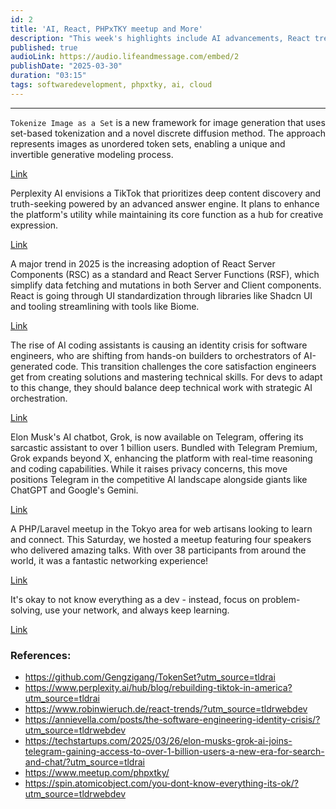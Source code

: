 ```yaml
---
id: 2
title: 'AI, React, PHPxTKY meetup and More'
description: "This week's highlights include AI advancements, React trends, PHP/Laravel community events, and discussions on the evolving role of software engineers."
published: true
audioLink: https://audio.lifeandmessage.com/embed/2
publishDate: "2025-03-30"
duration: "03:15"
tags: softwaredevelopment, phpxtky, ai, cloud
---
```


---
`Tokenize Image as a Set` is a new framework for image generation that uses set-based tokenization and a novel discrete diffusion method. The approach represents images as unordered token sets, enabling a unique and invertible generative modeling process.

[Link](https://github.com/Gengzigang/TokenSet?utm_source=tldrai)

Perplexity AI envisions a TikTok that prioritizes deep content discovery and truth-seeking powered by an advanced answer engine. It plans to enhance the platform's utility while maintaining its core function as a hub for creative expression.

[Link](https://www.perplexity.ai/hub/blog/rebuilding-tiktok-in-america?utm_source=tldrai)

A major trend in 2025 is the increasing adoption of React Server Components (RSC) as a standard and React Server Functions (RSF), which simplify data fetching and mutations in both Server and Client components. React is going through UI standardization through libraries like Shadcn UI and tooling streamlining with tools like Biome.

[Link](https://www.robinwieruch.de/react-trends/?utm_source=tldrwebdev)

The rise of AI coding assistants is causing an identity crisis for software engineers, who are shifting from hands-on builders to orchestrators of AI-generated code. This transition challenges the core satisfaction engineers get from creating solutions and mastering technical skills. For devs to adapt to this change, they should balance deep technical work with strategic AI orchestration.

[Link](https://annievella.com/posts/the-software-engineering-identity-crisis/?utm_source=tldrwebdev)

Elon Musk's AI chatbot, Grok, is now available on Telegram, offering its sarcastic assistant to over 1 billion users. Bundled with Telegram Premium, Grok expands beyond X, enhancing the platform with real-time reasoning and coding capabilities. While it raises privacy concerns, this move positions Telegram in the competitive AI landscape alongside giants like ChatGPT and Google's Gemini.

[Link](https://techstartups.com/2025/03/26/elon-musks-grok-ai-joins-telegram-gaining-access-to-over-1-billion-users-a-new-era-for-search-and-chat/?utm_source=tldrai)

A PHP/Laravel meetup in the Tokyo area for web artisans looking to learn and connect. This Saturday, we hosted a meetup featuring four speakers who delivered amazing talks. With over 38 participants from around the world, it was a fantastic networking experience!

[Link](https://www.meetup.com/phpxtky/)

It's okay to not know everything as a dev - instead, focus on problem-solving, use your network, and always keep learning.

[Link](https://spin.atomicobject.com/you-dont-know-everything-its-ok/?utm_source=tldrwebdev)

### References:
- https://github.com/Gengzigang/TokenSet?utm_source=tldrai
- https://www.perplexity.ai/hub/blog/rebuilding-tiktok-in-america?utm_source=tldrai
- https://www.robinwieruch.de/react-trends/?utm_source=tldrwebdev
- https://annievella.com/posts/the-software-engineering-identity-crisis/?utm_source=tldrwebdev
- https://techstartups.com/2025/03/26/elon-musks-grok-ai-joins-telegram-gaining-access-to-over-1-billion-users-a-new-era-for-search-and-chat/?utm_source=tldrai
- https://www.meetup.com/phpxtky/
- https://spin.atomicobject.com/you-dont-know-everything-its-ok/?utm_source=tldrwebdev